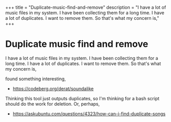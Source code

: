 +++
title = "Duplicate-music-find-and-remove"
description = "I have a lot of music files in my system. I have been collecting them for a long time. I have a lot of duplicates. I want to remove them. So that's what my concern is,"
+++

# Duplicate music find and remove

I have a lot of music files in my system. I have been collecting them for a long time. I have a lot of duplicates. I want to remove them. So that's what my concern is,

found something interesting,

- <https://codeberg.org/derat/soundalike>

Thinking this tool just outputs duplicates, so I'm thinking for a bash script should do the work for deletion. Or, perhaps,

- <https://askubuntu.com/questions/4323/how-can-i-find-duplicate-songs>

